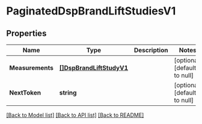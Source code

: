 # PaginatedDspBrandLiftStudiesV1

## Properties
Name | Type | Description | Notes
------------ | ------------- | ------------- | -------------
**Measurements** | [**[]DspBrandLiftStudyV1**](DSPBrandLiftStudyV1.md) |  | [optional] [default to null]
**NextToken** | **string** |  | [optional] [default to null]

[[Back to Model list]](../README.md#documentation-for-models) [[Back to API list]](../README.md#documentation-for-api-endpoints) [[Back to README]](../README.md)

